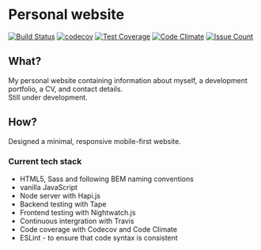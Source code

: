 # Personal website
[![Build Status](https://travis-ci.org/skibinska/personal-website.svg?branch=master)](https://travis-ci.org/skibinska/personal-website)
[![codecov](https://codecov.io/gh/skibinska/personal-website/branch/master/graph/badge.svg)](https://codecov.io/gh/skibinska/personal-website)
[![Test Coverage](https://codeclimate.com/github/skibinska/personal-website/badges/coverage.svg)](https://codeclimate.com/github/skibinska/personal-website/coverage)
[![Code Climate](https://codeclimate.com/github/skibinska/personal-website/badges/gpa.svg)](https://codeclimate.com/github/skibinska/personal-website)
[![Issue Count](https://codeclimate.com/github/skibinska/personal-website/badges/issue_count.svg)](https://codeclimate.com/github/skibinska/personal-website)

## What?
 My personal website containing information about myself, a development portfolio, a CV, and contact details.  
 Still under development.

## How?
Designed a minimal, responsive mobile-first website.

### Current tech stack
- HTML5, Sass and following BEM naming conventions
- vanilla JavaScript
- Node server with Hapi.js
- Backend testing with Tape
- Frontend testing with Nightwatch.js
- Continuous intergration with Travis
- Code coverage with Codecov and Code Climate
- ESLint - to ensure that code syntax is consistent
